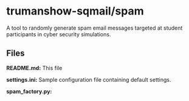 # trumanshow-sqmail/spam
A tool to randomly generate spam email messages targeted at student participants in cyber security simulations. 

## Files
**README.md:** This file

**settings.ini:** Sample configuration file containing default settings.

**spam_factory.py:** 